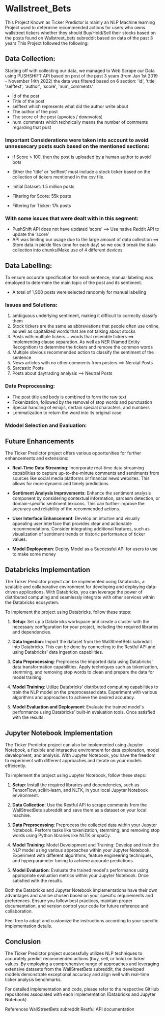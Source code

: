 # Wallstreet_Bets

This Project Known as Ticker Predictor is mainly an NLP Machine learning Project used to determine recommended actions for users who owns wallstreet tickers whether they should Buy/Hold/Sell their stocks based on the posts found on Wallstreet_bets subreddit based on data of the past 3 years 
This Project followed the following:

## Data Collection:

Starting off with collecting our data, we managed to Web Scrape our Data using PUSHSHIFT API based on post of the past 3 years (from Jan 1st 2019 - November 14th 2022)
the data was filtered based on 6 section: 'id', 'title', 'selftext', 'author', 'score', 'num_comments'
- id of the post
- Title of the post
- selftext which represents what did the author write about
- The author of the post
- The score of the post (upvotes / downvotes)
- num_comments which technically means the number of comments regarding that post

### Important Considerations were taken into account to avoid unnessecary posts such based on the mentioned sections:
- if Score > 100, then the post is uploaded by a human author to avoid bots
- Either the 'title' or 'selftext' must include a stock ticker based on the collection of tickers mentioned in the csv file.

- Initial Dataset: 1.5 million posts
- Filtering for Score: 55k posts
- Filtering for Ticker: 17k posts
    

### With some issues that were dealt with in this segment:
- PushShift API does not have updated ‘score’ ==> Use native Reddit API to update the ‘score’
- API was limiting our usage due to the large amount of data collection ==> Store data in pickle files (one for each day) so we could break the data collection into chunks/Make use of 4 different devices

## Data Labelling:

To ensure accurate specification for each sentence, manual labeling was employed to determine the main topic of the post and its sentiment.

- A total of 1,900 posts were selected randomly for manual labelling

### Issues and Solutions:

1) ambiguous underlying sentiment, making it difficult to correctly classify them
2) Stock tickers are the same as abbreviations that people often use online, as well as capitalized words that are not talking about stocks
3) Posts with multiple tickers + words that resemble tickers ==> Implementing clause separation. As well as NER (Named Entity Recognition) to determine the tickers and remove the common words 
4) Multiple obvious recommended action to classify the sentiment of the sentence
5) News articles with no other comments from posters ==> Nerutal Posts
6) Sarcastic Posts
7) Posts about daytrading analysis ==> Neutral Posts

### Data Preprocessing:

- The post title and body is combined to form the raw text
- Tokenization, followed by the removal of stop words and punctuation
- Special handling of emojis, certain special characters, and numbers
- Lemmatization to return the word into its original case


### Mdodel Selection and Evaluation:










## Future Enhancements

The Ticker Predictor project offers various opportunities for further enhancements and extensions:

- **Real-Time Data Streaming**: Incorporate real-time data streaming capabilities to capture up-to-the-minute comments and sentiments from sources like social media platforms or financial news websites. This allows for more dynamic and timely predictions.

- **Sentiment Analysis Improvements**: Enhance the sentiment analysis component by considering contextual information, sarcasm detection, or domain-specific sentiment lexicons. This can further improve the accuracy and reliability of the recommended actions.

- **User Interface Enhancement**: Develop an intuitive and visually appealing user interface that provides clear and actionable recommendations. Consider integrating additional features, such as visualization of sentiment trends or historic performance of ticker values.
  
- **Model Deployemen**: Deploy Model as a Successful API for users to use to make some money

  
## Databricks Implementation

The Ticker Predictor project can be implemented using Databricks, a scalable and collaborative environment for developing and deploying data-driven applications. With Databricks, you can leverage the power of distributed computing and seamlessly integrate with other services within the Databricks ecosystem.

To implement the project using Databricks, follow these steps:

1. **Setup**: Set up a Databricks workspace and create a cluster with the necessary configuration for your project, including the required libraries and dependencies.

2. **Data Ingestion**: Import the dataset from the WallStreetBets subreddit into Databricks. This can be done by connecting to the Restful API and using Databricks' data ingestion capabilities.

3. **Data Preprocessing**: Preprocess the imported data using Databricks' data transformation capabilities. Apply techniques such as tokenization, stemming, and removing stop words to clean and prepare the data for model training.

4. **Model Training**: Utilize Databricks' distributed computing capabilities to train the NLP model on the preprocessed data. Experiment with various algorithms and approaches to achieve the desired accuracy.

5. **Model Evaluation and Deployment**: Evaluate the trained model's performance using Databricks' built-in evaluation tools. Once satisfied with the results.



## Jupyter Notebook Implementation
The Ticker Predictor project can also be implemented using Jupyter Notebook, a flexible and interactive environment for data exploration, model development, and analysis. With Jupyter Notebook, you have the freedom to experiment with different approaches and iterate on your models efficiently.

To implement the project using Jupyter Notebook, follow these steps:

1. **Setup**: Install the required libraries and dependencies, such as TensorFlow, scikit-learn, and NLTK, in your local Jupyter Notebook environment.

2. **Data Collection**: Use the Restful API to scrape comments from the WallStreetBets subreddit and save them as a dataset on your local machine.

3. **Data Preprocessing**: Preprocess the collected data within your Jupyter Notebook. Perform tasks like tokenization, stemming, and removing stop words using Python libraries like NLTK or spaCy.

4. **Model Training**: Model Development and Training: Develop and train the NLP model using various approaches within your Jupyter Notebook. Experiment with different algorithms, feature engineering techniques, and hyperparameter tuning to achieve accurate predictions.

5. **Model Evaluation**: Evaluate the trained model's performance using appropriate evaluation metrics within your Jupyter Notebook. Once satisfied with the results.

Both the Databricks and Jupyter Notebook implementations have their own advantages and can be chosen based on your specific requirements and preferences. Ensure you follow best practices, maintain proper documentation, and version control your code for future reference and collaboration.

Feel free to adapt and customize the instructions according to your specific implementation details.

## Conclusion
The Ticker Predictor project successfully utilizes NLP techniques to accurately predict recommended actions (buy, sell, or hold) on ticker values. By employing a comprehensive range of approaches and leveraging extensive datasets from the WallStreetBets subreddit, the developed models demonstrate exceptional accuracy and align well with real-time ticker analysis benchmarks.

For detailed implementation and code, please refer to the respective GitHub repositories associated with each implementation (Databricks and Jupyter Notebook).

References
WallStreetBets subreddit
Restful API documentation
